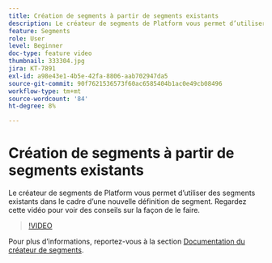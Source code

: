 ```yaml
---
title: Création de segments à partir de segments existants
description: Le créateur de segments de Platform vous permet d’utiliser des segments existants dans le cadre d’une nouvelle définition de segment. Regardez cette vidéo pour voir des conseils sur la façon de le faire.
feature: Segments
role: User
level: Beginner
doc-type: feature video
thumbnail: 333304.jpg
jira: KT-7891
exl-id: a98e43e1-4b5e-42fa-8806-aab702947da5
source-git-commit: 90f7621536573f60ac6585404b1ac0e49cb08496
workflow-type: tm+mt
source-wordcount: '84'
ht-degree: 8%

---
```


# Création de segments à partir de segments existants

Le créateur de segments de Platform vous permet d’utiliser des segments existants dans le cadre d’une nouvelle définition de segment. Regardez cette vidéo pour voir des conseils sur la façon de le faire.

>[!VIDEO](https://video.tv.adobe.com/v/333304/?quality=12&learn=on)

Pour plus d’informations, reportez-vous à la section [Documentation du créateur de segments](https://experienceleague.adobe.com/docs/experience-platform/segmentation/ui/segment-builder.html?lang=fr).